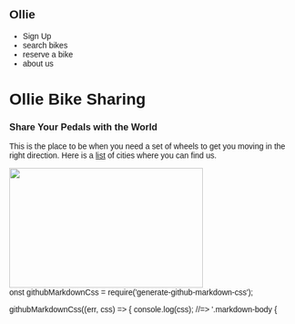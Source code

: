 
<html>
<head>
  <title>Ollie Bike Sharing</title>
  <meta charset="utf-8"/>
  <link rel="stylesheet" type="text/css" href="main.css">
</head>
<div class="container"
<body>
<div class="nav">
  <h2>Ollie</h2> 
  <ul>
    <li>Sign Up</li>
    <li>search bikes</li>
    <li>reserve a bike</li>
    <li>about us</li>
  </ul>
  </div>
  <div class="main">
   <h1>Ollie Bike Sharing</h1>
  <h3>Share Your Pedals with the World</h3>
  <p> This is the place to be when you need a set of wheels to get you moving in the right direction. Here is a 
  <a href="cities.html">list</a> of cities where you can find us.</p>
<img src="http://www.greatlakesadventureproject.com/wp-content/uploads/2013/09/49_Budget-Bicycle-Center3_ss.png" width="340" height="210"/>
</div>
</body>
</div>
</html>
onst githubMarkdownCss = require('generate-github-markdown-css');

githubMarkdownCss((err, css) => {
    console.log(css);
    //=> '.markdown-body { 
    
<link rel="stylesheet" href="github-markdown.css">
<style>
html, body {
  font-family: sans-serif;
  margin: 0;
  width: 100%;
  height: 100%;
}

h1 {
  font-size: 48px;
}

p {
  max-width: 65%;
  min-width: 500px;
}

h2 {
  text-align: center;
  font-size: 2.6rem;
}

div {
  padding-right: 30px;
  height: 100%;
  width: 100%;
}

video {
  background-color: #000000;
  border: 2px solid black;
}

.container {
  display: flex;
}

.main {
  padding-left: 30px;
  min-width: 75%;
}

.nav {
  background-color: #FFEE00;
  max-width: 25%;
  min-width: 140px;
  flex: 1;
}

.nav h1 {
  padding-left: 20px;
}

</style>
